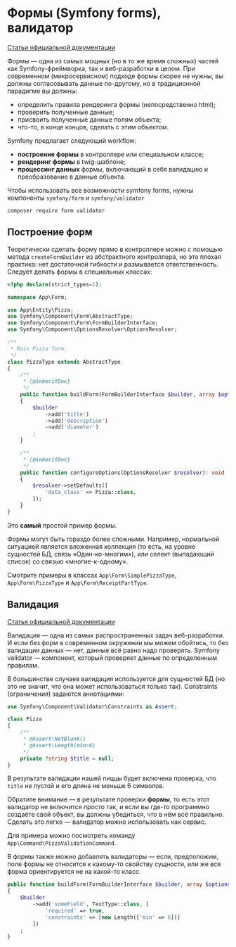 Формы (Symfony forms), валидатор
================================

[Статьи официальной документации](https://symfony.com/doc/current/forms.html)

Формы — одна из самых мощных (но в то же время сложных) частей как Symfony-фреймворка, так и веб-разработки в целом. При современном (микросервисном) подходе формы скорее не нужны, вы должны согласовывать данные по-другому, но в традиционной парадигме вы должны:
- определить правила рендеринга формы (непосредственно html);
- проверить полученные данные;
- присвоить полученные данные полям объекта;
- что-то, в конце концов, сделать с этим объектом.

Symfony предлагает следующий workflow:
- **построение формы** в контроллере или специальном классе;
- **рендеринг формы** в twig-шаблоне;
- **процессинг данных** формы, включающий в себя валидацию и преобразование в данные объекта.

Чтобы использовать все возможности symfony forms, нужны компоненты `symfony/form` и `symfony/validator`

```shell
composer require form validator
```

Построение форм
---------------

Теоретически сделать форму прямо в контроллере можно c помощью метода `createFormBuilder` из абстрактного контроллера, но это плохая практика: нет достаточной гибкости и размывается ответственность. Следует делать формы в специальных классах:

```php
<?php declare(strict_types=1);

namespace App\Form;

use App\Entity\Pizza;
use Symfony\Component\Form\AbstractType;
use Symfony\Component\Form\FormBuilderInterface;
use Symfony\Component\OptionsResolver\OptionsResolver;

/**
 * Main Pizza form.
 */
class PizzaType extends AbstractType
{
    /**
     * {@inheritDoc}
     */
    public function buildForm(FormBuilderInterface $builder, array $options): void
    {
        $builder
            ->add('title')
            ->add('description')
            ->add('diameter')
        ;
    }

    /**
     * {@inheritDoc}
     */
    public function configureOptions(OptionsResolver $resolver): void
    {
        $resolver->setDefaults([
            'data_class' => Pizza::class,
        ]);
    }
}
```

Это **самый** простой пример формы.

Формы могут быть гораздо более сложными. Например, нормальной ситуацией является вложенная коллекция (то есть, на уровне сущностей БД, связь «Один-ко-многим»), или селект (выпадающий список) со связью «многие-к-одному».

Смотрите примеры в классах `App\Form\SimplePizzaType`, `App\Form\PizzaType` и `App\Form\ReceiptPartType`.

Валидация
---------

[Статья официальной документации](https://symfony.com/doc/current/validation.html)

Валидация — одна из самых распространенных задач веб-разработки. И если без форм в современном окружении мы можем обойтись, то без валидации данных — нет, данные всё равно надо проверять. Symfony validator — компонент, который проверяет данные по определенным правилам.

В большинстве случаев валидация используется для сущностей БД (но это не значит, что она может использоваться только так). Constraints (ограничения) задаются аннотациями:

```php
use Symfony\Component\Validator\Constraints as Assert;

class Pizza
{
    /**
     * @Assert\NotBlank()
     * @Assert\Length(min=6)
     */
    private ?string $title = null;
}
```

В результате валидации нашей пиццы будет включена проверка, что `title` не пустой и его длина не меньше 6 символов. 

Обратите внимание — в результате проверки **формы**, то есть этот валидатор не включится просто так, и если вы где-то программно создаёте свой объект, вы должны убедиться, что в нём всё правильно. Сделать это легко — валидатор можно использовать как сервис.

Для примера можно посмотреть команду `App\Command\PizzaValidationCommand`.

В формы также можно добавлять валидаторы — если, предположим, поле формы не относится к какому-то свойству сущности, или же вся форма ориентируется не на какой-то класс.

```php
public function buildForm(FormBuilderInterface $builder, array $options)
{
    $builder
        ->add('someField', TextType::class, [
            'required' => true,
            'constraints' => [new Length(['min' => 6])]
        ])
    ;
}
```
